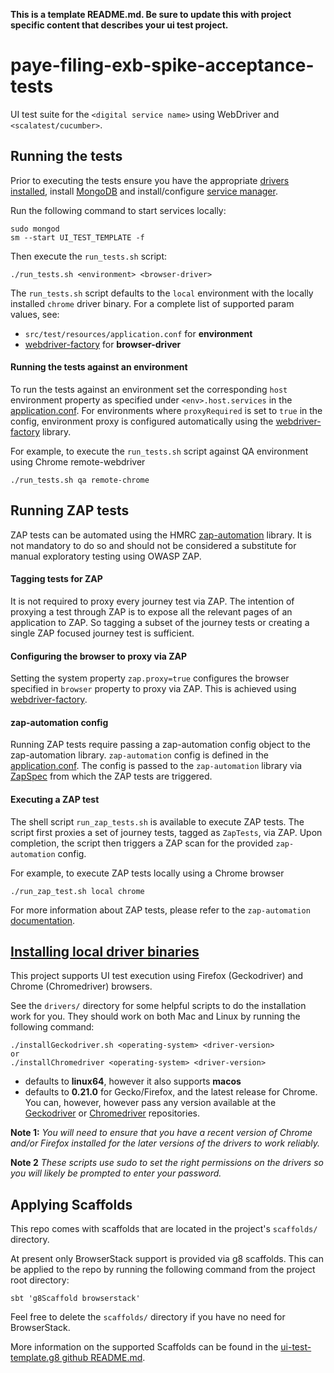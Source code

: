 **This is a template README.md.  Be sure to update this with project specific content that describes your ui test project.**

# paye-filing-exb-spike-acceptance-tests
UI test suite for the `<digital service name>` using WebDriver and `<scalatest/cucumber>`.  

## Running the tests

Prior to executing the tests ensure you have the appropriate [drivers installed](#install-driver-binary), install [MongoDB](https://docs.mongodb.com/manual/installation/) and install/configure [service manager](https://github.com/hmrc/service-manager).  

Run the following command to start services locally:

    sudo mongod
    sm --start UI_TEST_TEMPLATE -f

Then execute the `run_tests.sh` script:

    ./run_tests.sh <environment> <browser-driver>

The `run_tests.sh` script defaults to the `local` environment with the locally installed `chrome` driver binary.  For a complete list of supported param values, see:
 - `src/test/resources/application.conf` for **environment** 
 - [webdriver-factory](https://github.com/hmrc/webdriver-factory#2-instantiating-a-browser-with-default-options) for **browser-driver**

#### Running the tests against an environment

To run the tests against an environment set the corresponding `host` environment property as specified under
 `<env>.host.services` in the [application.conf](/src/test/resources/application.conf). For environments where 
 `proxyRequired` is set to `true` in the config, environment proxy is configured automatically using the 
 [webdriver-factory](https://github.com/hmrc/webdriver-factory#executing-against-a-test-environment) library. 

For example, to execute the `run_tests.sh` script against QA  environment using Chrome remote-webdriver

    ./run_tests.sh qa remote-chrome

## Running ZAP tests

ZAP tests can be automated using the HMRC [zap-automation](https://github.com/hmrc/zap-automation) library. It is not mandatory to do so and should not be considered a substitute for manual exploratory testing using OWASP ZAP.

#### Tagging tests for ZAP

It is not required to proxy every journey test via ZAP. The intention of proxying a test through ZAP is to expose all the
 relevant pages of an application to ZAP. So tagging a subset of the journey tests or creating a 
 single ZAP focused journey test is sufficient.

#### Configuring the browser to proxy via ZAP 

Setting the system property `zap.proxy=true` configures the browser specified in `browser` property to proxy via ZAP. 
This is achieved using [webdriver-factory](https://github.com/hmrc/webdriver-factory#proxying-trafic-via-zap).  

#### zap-automation config
Running ZAP tests require passing a zap-automation config object to the zap-automation library. `zap-automation` config is 
defined in the [application.conf](/src/test/resources/application.conf). The config is passed to the `zap-automation`
library via [ZapSpec](/src/test/scala/uk/gov/hmrc/test/ui/ZapSpec.scala) from which the ZAP tests are triggered.

#### Executing a ZAP test

The shell script `run_zap_tests.sh` is available to execute ZAP tests. The script first proxies a set of journey tests, 
tagged as `ZapTests`, via ZAP. Upon completion, the script then triggers a ZAP scan for the provided `zap-automation` config. 

For example, to execute ZAP tests locally using a Chrome browser

    ./run_zap_test.sh local chrome

For more information about ZAP tests, please refer to the `zap-automation` [documentation](https://github.com/hmrc/zap-automation/blob/master/README.md).


## [Installing local driver binaries](#install-driver-binaries)

This project supports UI test execution using Firefox (Geckodriver) and Chrome (Chromedriver) browsers. 

See the `drivers/` directory for some helpful scripts to do the installation work for you.  They should work on both Mac and Linux by running the following command:

    ./installGeckodriver.sh <operating-system> <driver-version>
    or
    ./installChromedriver <operating-system> <driver-version>

- *<operating-system>* defaults to **linux64**, however it also supports **macos**
- *<driver-version>* defaults to **0.21.0** for Gecko/Firefox, and the latest release for Chrome.  You can, however, however pass any version available at the [Geckodriver](https://github.com/mozilla/geckodriver/tags) or [Chromedriver](http://chromedriver.storage.googleapis.com/) repositories.

**Note 1:** *You will need to ensure that you have a recent version of Chrome and/or Firefox installed for the later versions of the drivers to work reliably.*

**Note 2** *These scripts use sudo to set the right permissions on the drivers so you will likely be prompted to enter your password.*

## Applying Scaffolds
This repo comes with scaffolds that are located in the project's `scaffolds/` directory.  

At present only BrowserStack support is provided via g8 scaffolds.  This can be applied to the repo by running the following command from the project root directory:

```sbtshell
sbt 'g8Scaffold browserstack'
```

Feel free to delete the `scaffolds/` directory if you have no need for BrowserStack.

More information on the supported Scaffolds can be found in the [ui-test-template.g8 github README.md](https://github.com/hmrc/ui-test-template.g8/blob/master/README.md).